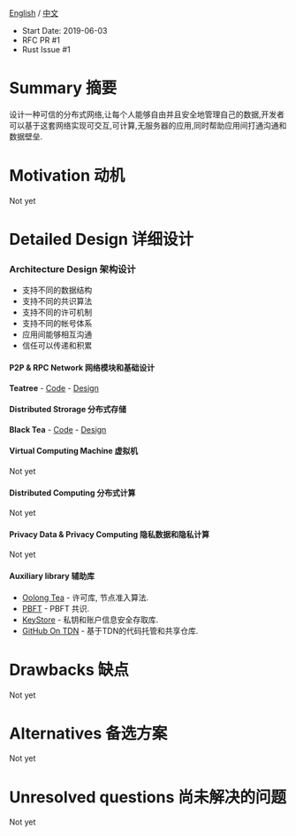 [English](./README.md) / [中文](./README_zh.md)

- Start Date: 2019-06-03
- RFC PR #1
- Rust Issue #1

Summary 摘要
=======

设计一种可信的分布式网络,让每个人能够自由并且安全地管理自己的数据,开发者可以基于这套网络实现可交互,可计算,无服务器的应用,同时帮助应用间打通沟通和数据壁垒.

Motivation 动机
==========

Not yet

Detailed Design 详细设计
===============

### Architecture Design 架构设计
- 支持不同的数据结构
- 支持不同的共识算法
- 支持不同的许可机制
- 支持不同的帐号体系
- 应用间能够相互沟通
- 信任可以传递和积累

#### P2P & RPC Network 网络模块和基础设计
**Teatree** - [Code](https://github.com/placefortea/teatree) - [Design](https://github.com/placefortea/teatree/issues/1)

#### Distributed Strorage 分布式存储
**Black Tea** - [Code](https://github.com/placefortea/black_tea) - [Design](https://github.com/placefortea/black_tea/issues/1)

#### Virtual Computing Machine 虚拟机
Not yet

#### Distributed Computing 分布式计算
Not yet

#### Privacy Data & Privacy Computing 隐私数据和隐私计算
Not yet

#### Auxiliary library 辅助库
- [Oolong Tea](https://github.com/placefortea/oolong_tea) - 许可库, 节点准入算法.
- [PBFT](https://github.com/placefortea/pbft_tea) - PBFT 共识.
- [KeyStore](https://github.com/placefortea/keystore_tea) - 私钥和账户信息安全存取库.
- [GitHub On TDN](https://github.com/placefortea/git_tea) - 基于TDN的代码托管和共享仓库.

Drawbacks 缺点
=========

Not yet

Alternatives 备选方案
============

Not yet

Unresolved questions 尚未解决的问题
====================

Not yet
